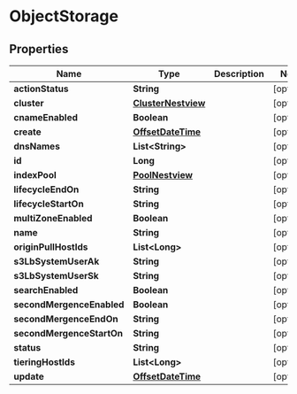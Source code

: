# ObjectStorage

## Properties
Name | Type | Description | Notes
------------ | ------------- | ------------- | -------------
**actionStatus** | **String** |  |  [optional]
**cluster** | [**ClusterNestview**](ClusterNestview.md) |  |  [optional]
**cnameEnabled** | **Boolean** |  |  [optional]
**create** | [**OffsetDateTime**](OffsetDateTime.md) |  |  [optional]
**dnsNames** | **List&lt;String&gt;** |  |  [optional]
**id** | **Long** |  |  [optional]
**indexPool** | [**PoolNestview**](PoolNestview.md) |  |  [optional]
**lifecycleEndOn** | **String** |  |  [optional]
**lifecycleStartOn** | **String** |  |  [optional]
**multiZoneEnabled** | **Boolean** |  |  [optional]
**name** | **String** |  |  [optional]
**originPullHostIds** | **List&lt;Long&gt;** |  |  [optional]
**s3LbSystemUserAk** | **String** |  |  [optional]
**s3LbSystemUserSk** | **String** |  |  [optional]
**searchEnabled** | **Boolean** |  |  [optional]
**secondMergenceEnabled** | **Boolean** |  |  [optional]
**secondMergenceEndOn** | **String** |  |  [optional]
**secondMergenceStartOn** | **String** |  |  [optional]
**status** | **String** |  |  [optional]
**tieringHostIds** | **List&lt;Long&gt;** |  |  [optional]
**update** | [**OffsetDateTime**](OffsetDateTime.md) |  |  [optional]
